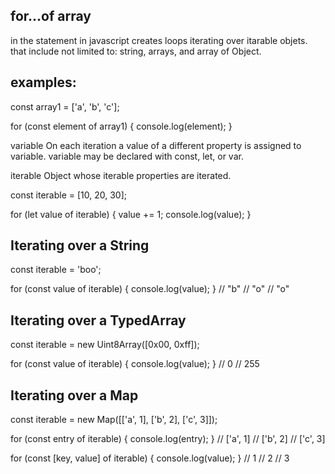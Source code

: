 ## for...of array

in the statement in javascript creates loops iterating over itarable  objets.
that include not limited to: string, arrays, and array of Object.

## examples:

const array1 = ['a', 'b', 'c'];

for (const element of array1) {
  console.log(element);
}

variable
On each iteration a value of a different property is assigned to variable. variable may be declared with const, let, or var.

iterable
Object whose iterable properties are iterated.

const iterable = [10, 20, 30];

for (let value of iterable) {
  value += 1;
  console.log(value);
}


## Iterating over a String
const iterable = 'boo';

for (const value of iterable) {
  console.log(value);
}
// "b"
// "o"
// "o"



## Iterating over a TypedArray
const iterable = new Uint8Array([0x00, 0xff]);

for (const value of iterable) {
  console.log(value);
}
// 0
// 255

## Iterating over a Map
const iterable = new Map([['a', 1], ['b', 2], ['c', 3]]);

for (const entry of iterable) {
  console.log(entry);
}
// ['a', 1]
// ['b', 2]
// ['c', 3]

for (const [key, value] of iterable) {
  console.log(value);
}
// 1
// 2
// 3

